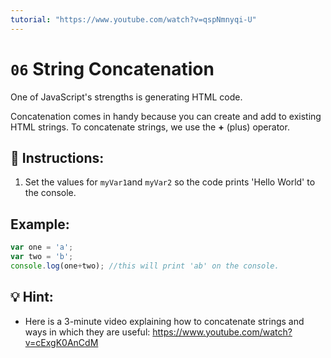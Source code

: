 ```yaml
---
tutorial: "https://www.youtube.com/watch?v=qspNmnyqi-U"
---
```


# `06` String Concatenation

One of JavaScript's strengths is generating HTML code. 

Concatenation comes in handy because you can create and add to existing HTML strings. To concatenate strings, we use the **+** (plus) operator. 

## 📝  Instructions:

1. Set the values for `myVar1`and `myVar2` so the code prints 'Hello World' to the console.

## Example:

```js
var one = 'a';
var two = 'b';
console.log(one+two); //this will print 'ab' on the console.
```

## 💡 Hint:

+ Here is a 3-minute video explaining how to concatenate strings and ways in which they are useful: https://www.youtube.com/watch?v=cExgK0AnCdM
